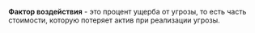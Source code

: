 **Фактор воздействия** - это процент ущерба от угрозы, то есть часть стоимости, которую потеряет актив при реализации угрозы.